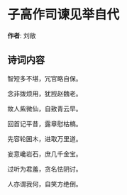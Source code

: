 # 子高作司谏见举自代

**作者**: 刘敞

## 诗词内容

智短多不堪，冗官略自保。

念非拨烦用，犹觊赵魏老。

故人紫微仙，自致青云早。

回首记平昔，露章慰枯槁。

先容轮囷木，进取万里道。

妄意巉岩石，庶几千金宝。

过听为君羞，贪名怯阴讨。

人亦谓我何，自笑方绝倒。

